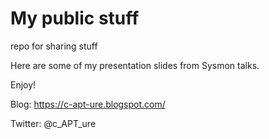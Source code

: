 # My public stuff
repo for sharing stuff

Here are some of my presentation slides from Sysmon talks.

Enjoy!

Blog: https://c-apt-ure.blogspot.com/

Twitter: @c_APT_ure
